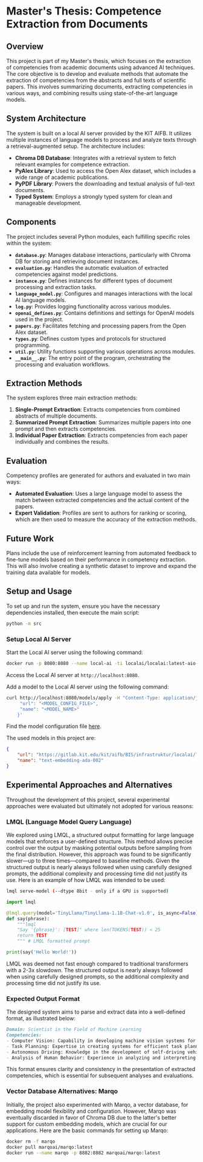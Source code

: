 # Master's Thesis: Competence Extraction from Documents

## Overview

This project is part of my Master's thesis, which focuses on the extraction of competencies from academic documents using advanced AI techniques. The core objective is to develop and evaluate methods that automate the extraction of competencies from the abstracts and full texts of scientific papers. This involves summarizing documents, extracting competencies in various ways, and combining results using state-of-the-art language models.

## System Architecture

The system is built on a local AI server provided by the KIT AIFB. It utilizes multiple instances of language models to process and analyze texts through a retrieval-augmented setup. The architecture includes:

- **Chroma DB Database**: Integrates with a retrieval system to fetch relevant examples for competence extraction.
- **PyAlex Library**: Used to access the Open Alex dataset, which includes a wide range of academic publications.
- **PyPDF Library**: Powers the downloading and textual analysis of full-text documents.
- **Typed System**: Employs a strongly typed system for clean and manageable development.

## Components

The project includes several Python modules, each fulfilling specific roles within the system:

- **`database.py`**: Manages database interactions, particularly with Chroma DB for storing and retrieving document instances.
- **`evaluation.py`**: Handles the automatic evaluation of extracted competencies against model predictions.
- **`instance.py`**: Defines instances for different types of document processing and extraction tasks.
- **`language_model.py`**: Configures and manages interactions with the local AI language models.
- **`log.py`**: Provides logging functionality across various modules.
- **`openai_defines.py`**: Contains definitions and settings for OpenAI models used in the project.
- **`papers.py`**: Facilitates fetching and processing papers from the Open Alex dataset.
- **`types.py`**: Defines custom types and protocols for structured programming.
- **`util.py`**: Utility functions supporting various operations across modules.
- **`__main__.py`**: The entry point of the program, orchestrating the processing and evaluation workflows.

## Extraction Methods

The system explores three main extraction methods:

1. **Single-Prompt Extraction**: Extracts competencies from combined abstracts of multiple documents.
2. **Summarized Prompt Extraction**: Summarizes multiple papers into one prompt and then extracts competencies.
3. **Individual Paper Extraction**: Extracts competencies from each paper individually and combines the results.

## Evaluation

Competency profiles are generated for authors and evaluated in two main ways:

- **Automated Evaluation**: Uses a large language model to assess the match between extracted competencies and the actual content of the papers.
- **Expert Validation**: Profiles are sent to authors for ranking or scoring, which are then used to measure the accuracy of the extraction methods.

## Future Work

Plans include the use of reinforcement learning from automated feedback to fine-tune models based on their performance in competency extraction. This will also involve creating a synthetic dataset to improve and expand the training data available for models.

## Setup and Usage

To set up and run the system, ensure you have the necessary dependencies installed, then execute the main script:

```bash
python -m src
```

### Setup Local AI Server

Start the Local AI server using the following command:

```bash
docker run -p 8080:8080 --name local-ai -ti localai/localai:latest-aio-cpu
```

Access the Local AI server at `http://localhost:8080`.

Add a model to the Local AI server using the following command:

```bash
curl http://localhost:8080/models/apply -H "Content-Type: application/json" -d '{
     "url": "<MODEL_CONFIG_FILE>",
     "name": "<MODEL_NAME>"
    }'
```

Find the model configuration file [here](https://gitlab.kit.edu/kit/aifb/BIS/infrastruktur/localai/localai-model-gallery).

The used models in this project are:

```json
{
    "url": "https://gitlab.kit.edu/kit/aifb/BIS/infrastruktur/localai/localai-model-gallery/-/raw/main/text-embeddings.yaml",
    "name": "text-embedding-ada-002"
}
```

## Experimental Approaches and Alternatives

Throughout the development of this project, several experimental approaches were evaluated but ultimately not adopted for various reasons:

### LMQL (Language Model Query Language)

We explored using LMQL, a structured output formatting for large language models that enforces a user-defined structure. This method allows precise control over the output by masking potential outputs before sampling from the final distribution. However, this approach was found to be significantly slower—up to three times—compared to baseline methods. Given the structured output is nearly always followed when using carefully designed prompts, the additional complexity and processing time did not justify its use. Here is an example of how LMQL was intended to be used:

```bash
lmql serve-model (--dtype 8bit - only if a GPU is supported)
```

```python
import lmql

@lmql.query(model='TinyLlama/TinyLlama-1.1B-Chat-v1.0', is_async=False) # Example model from Hugging Face
def say(phrase):
    """lmql
    "Say '{phrase}': [TEST]" where len(TOKENS(TEST)) < 25
    return TEST
    """ # LMQL formatted prompt

print(say('Hello World!'))
```

LMQL was deemed not fast enough compared to traditional transformers with a 2-3x slowdown. The structured output is nearly always followed when using carefully designed prompts, so the additional complexity and processing time did not justify its use.

### Expected Output Format

The designed system aims to parse and extract data into a well-defined format, as illustrated below:

```markdown
Domain: Scientist in the Field of Machine Learning
Competencies:
- Computer Vision: Capability in developing machine vision systems for the recognition of objects, scenes, and activities in images and videos.
- Task Planning: Expertise in creating systems for efficient task planning and execution in dynamic environments.
- Autonomous Driving: Knowledge in the development of self-driving vehicles, including navigation, sensor technology, and decision-making processes.
- Analysis of Human Behavior: Experience in analyzing and interpreting human behavior using machine learning methods to enhance the interaction between humans and machines.
```

This format ensures clarity and consistency in the presentation of extracted competencies, which is essential for subsequent analyses and evaluations.

### Vector Database Alternatives: Marqo

Initially, the project also experimented with Marqo, a vector database, for embedding model flexibility and configuration. However, Marqo was eventually discarded in favor of Chroma DB due to the latter's better support for custom embedding models, which are crucial for our applications. Here are the basic commands for setting up Marqo:

```bash
docker rm -f marqo
docker pull marqoai/marqo:latest
docker run --name marqo -p 8882:8882 marqoai/marqo:latest
```
